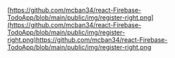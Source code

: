 [https://github.com/mcban34/react-Firebase-TodoApp/blob/main/public/img/register-right.png](https://github.com/mcban34/react-Firebase-TodoApp/blob/main/public/img/register-right.png)https://github.com/mcban34/react-Firebase-TodoApp/blob/main/public/img/register-right.png
